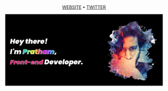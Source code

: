 <p align="center">
  <a href="https://pratham.codes">WEBSITE</a> •
  <a href="https://twitter.com/prathkum">TWITTER</a>
</p>

![](https://raw.githubusercontent.com/PrathamKumar14/PrathamKumar14/master/Capture.PNG)
